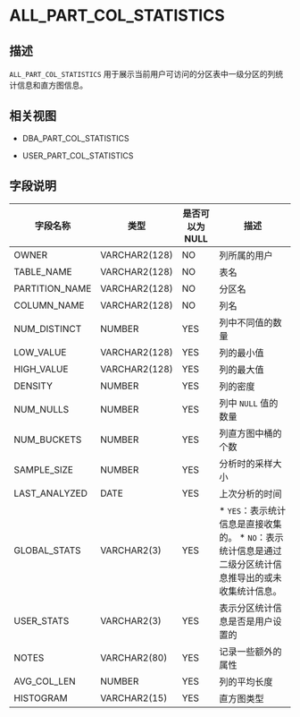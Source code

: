 ALL_PART_COL_STATISTICS 
============================================



描述 
--------------------

`ALL_PART_COL_STATISTICS` 用于展示当前用户可访问的分区表中一级分区的列统计信息和直方图信息。

相关视图 
----------------------

* DBA_PART_COL_STATISTICS

  

* USER_PART_COL_STATISTICS

  




字段说明 
----------------------



|      字段名称      |    **类型**     | **是否可以为 NULL** |                                                                       **描述**                                                                        |
|----------------|---------------|----------------|-----------------------------------------------------------------------------------------------------------------------------------------------------|
| OWNER          | VARCHAR2(128) | NO             | 列所属的用户                                                                                                                                              |
| TABLE_NAME     | VARCHAR2(128) | NO             | 表名                                                                                                                                                  |
| PARTITION_NAME | VARCHAR2(128) | NO             | 分区名                                                                                                                                                 |
| COLUMN_NAME    | VARCHAR2(128) | NO             | 列名                                                                                                                                                  |
| NUM_DISTINCT   | NUMBER        | YES            | 列中不同值的数量                                                                                                                                            |
| LOW_VALUE      | VARCHAR2(128) | YES            | 列的最小值                                                                                                                                               |
| HIGH_VALUE     | VARCHAR2(128) | YES            | 列的最大值                                                                                                                                               |
| DENSITY        | NUMBER        | YES            | 列的密度                                                                                                                                                |
| NUM_NULLS      | NUMBER        | YES            | 列中 `NULL` 值的数量                                                                                                                                      |
| NUM_BUCKETS    | NUMBER        | YES            | 列直方图中桶的个数                                                                                                                                           |
| SAMPLE_SIZE    | NUMBER        | YES            | 分析时的采样大小                                                                                                                                            |
| LAST_ANALYZED  | DATE          | YES            | 上次分析的时间                                                                                                                                             |
| GLOBAL_STATS   | VARCHAR2(3)   | YES            | * `YES`：表示统计信息是直接收集的。   * `NO`：表示统计信息是通过二级分区统计信息推导出的或未收集统计信息。    |
| USER_STATS     | VARCHAR2(3)   | YES            | 表示分区统计信息是否是用户设置的                                                                                                                                    |
| NOTES          | VARCHAR2(80)  | YES            | 记录一些额外的属性                                                                                                                                           |
| AVG_COL_LEN    | NUMBER        | YES            | 列的平均长度                                                                                                                                              |
| HISTOGRAM      | VARCHAR2(15)  | YES            | 直方图类型                                                                                                                                               |


